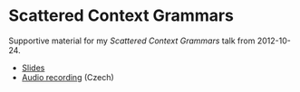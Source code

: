 Scattered Context Grammars
==========================

Supportive material for my *Scattered Context Grammars* talk from 2012-10-24.

* [Slides](https://github.com/s3rvac/talks/raw/master/2012-10-24-Scattered-Context-Grammars/slides.pdf)
* [Audio recording](https://talks.petrzemek.net/Petr-Zemek_-_2012-10-24_-_SCG.mp3) (Czech)
